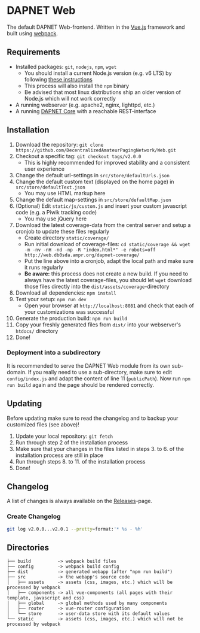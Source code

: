 # DAPNET Web
The default DAPNET Web-frontend.
Written in the [Vue.js](https://github.com/vuejs/vue) framework and built using [webpack](https://github.com/webpack/webpack).

## Requirements
* Installed packages: `git`, `nodejs`, `npm`, `wget`
	* You should install a current Node.js version (e.g. v6 LTS) by following [these instructions](https://nodejs.org/en/download/package-manager/)
	* This process will also install the `npm` binary
	* Be advised that most linux distributions ship an older version of Node.js which will not work correctly
* A running webserver (e.g. apache2, nginx, lighttpd, etc.)
* A running [DAPNET Core](https://github.com/DecentralizedAmateurPagingNetwork/Core) with a reachable REST-interface

## Installation
1. Download the repository: `git clone https://github.com/DecentralizedAmateurPagingNetwork/Web.git`
2. Checkout a specific tag: `git checkout tags/v2.0.0`
	* This is highly recommended for improved stability and a consistent user experience
3. Change the default url-settings in `src/store/defaultUrls.json`
4. Change the default custom text (displayed on the home page) in `src/store/defaultText.json`
	* You may use HTML markup here
5. Change the default map-settings in `src/store/defaultMap.json`
6. (Optional) Edit `static/js/custom.js` and insert your custom javascript code (e.g. a Piwik tracking code)
	* You may use jQuery here
7. Download the latest coverage-data from the central server and setup a cronjob to update these files regularly
	* Create directory `static/coverage/`
	* Run initial download of coverage-files: `cd static/coverage && wget -m -nv -nH -nd -np -R "index.html*" -e robots=off http://web.db0sda.ampr.org/dapnet-coverage/`
	* Put the line above into a cronjob, adapt the local path and make sure it runs regularly
	* **Be aware:** this process does not create a new build. If you need to always have the latest coverage-files, you should let `wget` download those files directly into the `dist/assets/coverage`-directory
8. Download all dependencies: `npm install`
9. Test your setup: `npm run dev`
	* Open your browser at `http://localhost:8081` and check that each of your customizations was successful
10. Generate the production build: `npm run build`
11. Copy your freshly generated files from `dist/` into your webserver's `htdocs/` directory
12. Done!

### Deployment into a subdirectory
It is recommended to serve the DAPNET Web module from its own sub-domain.
If you really need to use a sub-directory, make sure to edit `config/index.js` and adapt the content of line 11 (`publicPath`).
Now run `npm run build` again and the page should be rendered correctly.

## Updating
Before updating make sure to read the changelog and to backup your customized files (see above)!

1. Update your local repository: `git fetch`
2. Run through step 2 of the installation process
3. Make sure that your changes in the files listed in steps 3. to 6. of the installation process are still in place
4. Run through steps 8. to 11. of the installation process
5. Done!

## Changelog
A list of changes is always available on the [Releases](https://github.com/DecentralizedAmateurPagingNetwork/Web/releases)-page.

### Create Changelog
```bash
git log v2.0.0...v2.0.1 --pretty=format:'* %s - %h'
```

## Directories
```
├── build          -> webpack build files
├── config         -> webpack build config
├── dist           -> generated webapp (after "npm run build")
├── src            -> the webapp's source code
│   ├── assets     -> assets (css, images, etc.) which will be processed by webpack
│   ├── components -> all vue-components (all pages with their template, javascript and css)
│   ├── global     -> global methods used by many components
│   ├── router     -> vue-router configuration
│   └── store      -> user-data store with its default values
└── static         -> assets (css, images, etc.) which will not be processed by webpack
```
